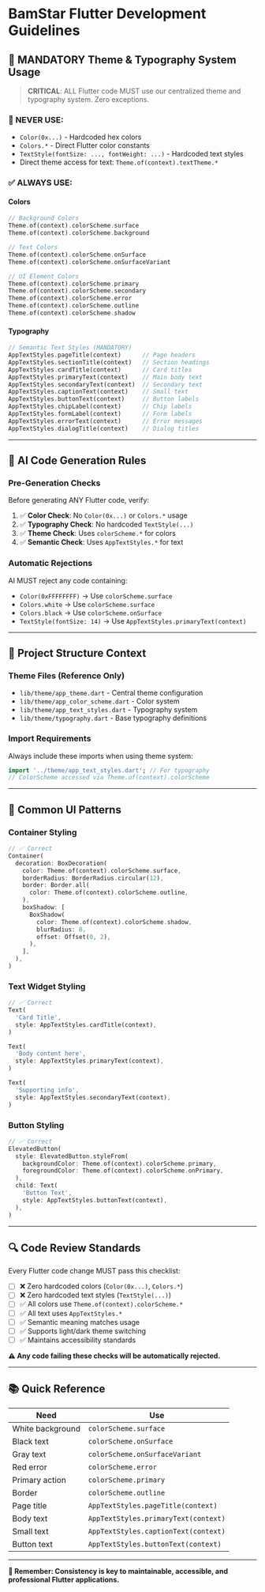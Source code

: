 # BamStar Flutter Development Guidelines

## 🎨 MANDATORY Theme & Typography System Usage

> **CRITICAL**: ALL Flutter code MUST use our centralized theme and typography system. Zero exceptions.

### **🚫 NEVER USE:**
- `Color(0x...)` - Hardcoded hex colors
- `Colors.*` - Direct Flutter color constants  
- `TextStyle(fontSize: ..., fontWeight: ...)` - Hardcoded text styles
- Direct theme access for text: `Theme.of(context).textTheme.*`

### **✅ ALWAYS USE:**

#### **Colors**
```dart
// Background Colors
Theme.of(context).colorScheme.surface
Theme.of(context).colorScheme.background

// Text Colors  
Theme.of(context).colorScheme.onSurface
Theme.of(context).colorScheme.onSurfaceVariant

// UI Element Colors
Theme.of(context).colorScheme.primary
Theme.of(context).colorScheme.secondary
Theme.of(context).colorScheme.error
Theme.of(context).colorScheme.outline
Theme.of(context).colorScheme.shadow
```

#### **Typography**
```dart
// Semantic Text Styles (MANDATORY)
AppTextStyles.pageTitle(context)      // Page headers
AppTextStyles.sectionTitle(context)   // Section headings
AppTextStyles.cardTitle(context)      // Card titles
AppTextStyles.primaryText(context)    // Main body text
AppTextStyles.secondaryText(context)  // Secondary text
AppTextStyles.captionText(context)    // Small text
AppTextStyles.buttonText(context)     // Button labels
AppTextStyles.chipLabel(context)      // Chip labels
AppTextStyles.formLabel(context)      // Form labels
AppTextStyles.errorText(context)      // Error messages
AppTextStyles.dialogTitle(context)    // Dialog titles
```

---

## 🤖 AI Code Generation Rules

### **Pre-Generation Checks**
Before generating ANY Flutter code, verify:

1. ✅ **Color Check**: No `Color(0x...)` or `Colors.*` usage
2. ✅ **Typography Check**: No hardcoded `TextStyle(...)` 
3. ✅ **Theme Check**: Uses `colorScheme.*` for colors
4. ✅ **Semantic Check**: Uses `AppTextStyles.*` for text

### **Automatic Rejections**
AI MUST reject any code containing:
- `Color(0xFFFFFFFF)` → Use `colorScheme.surface`
- `Colors.white` → Use `colorScheme.surface`  
- `Colors.black` → Use `colorScheme.onSurface`
- `TextStyle(fontSize: 14)` → Use `AppTextStyles.primaryText(context)`

---

## 📂 Project Structure Context

### **Theme Files (Reference Only)**
- `lib/theme/app_theme.dart` - Central theme configuration
- `lib/theme/app_color_scheme.dart` - Color system
- `lib/theme/app_text_styles.dart` - Typography system
- `lib/theme/typography.dart` - Base typography definitions

### **Import Requirements**
Always include these imports when using theme system:
```dart
import '../theme/app_text_styles.dart'; // For typography
// ColorScheme accessed via Theme.of(context).colorScheme
```

---

## 🎯 Common UI Patterns

### **Container Styling**
```dart
// ✅ Correct
Container(
  decoration: BoxDecoration(
    color: Theme.of(context).colorScheme.surface,
    borderRadius: BorderRadius.circular(12),
    border: Border.all(
      color: Theme.of(context).colorScheme.outline,
    ),
    boxShadow: [
      BoxShadow(
        color: Theme.of(context).colorScheme.shadow,
        blurRadius: 8,
        offset: Offset(0, 2),
      ),
    ],
  ),
)
```

### **Text Widget Styling**
```dart
// ✅ Correct
Text(
  'Card Title',
  style: AppTextStyles.cardTitle(context),
)

Text(
  'Body content here',  
  style: AppTextStyles.primaryText(context),
)

Text(
  'Supporting info',
  style: AppTextStyles.secondaryText(context),
)
```

### **Button Styling**
```dart
// ✅ Correct
ElevatedButton(
  style: ElevatedButton.styleFrom(
    backgroundColor: Theme.of(context).colorScheme.primary,
    foregroundColor: Theme.of(context).colorScheme.onPrimary,
  ),
  child: Text(
    'Button Text',
    style: AppTextStyles.buttonText(context),
  ),
)
```

---

## 🔍 Code Review Standards

Every Flutter code change MUST pass this checklist:

- [ ] ❌ Zero hardcoded colors (`Color(0x...)`, `Colors.*`)
- [ ] ❌ Zero hardcoded text styles (`TextStyle(...)`) 
- [ ] ✅ All colors use `Theme.of(context).colorScheme.*`
- [ ] ✅ All text uses `AppTextStyles.*`
- [ ] ✅ Semantic meaning matches usage
- [ ] ✅ Supports light/dark theme switching
- [ ] ✅ Maintains accessibility standards

**⚠️ Any code failing these checks will be automatically rejected.**

---

## 📚 Quick Reference

| Need | Use |
|------|-----|
| White background | `colorScheme.surface` |
| Black text | `colorScheme.onSurface` |
| Gray text | `colorScheme.onSurfaceVariant` |
| Red error | `colorScheme.error` |
| Primary action | `colorScheme.primary` |
| Border | `colorScheme.outline` |
| Page title | `AppTextStyles.pageTitle(context)` |
| Body text | `AppTextStyles.primaryText(context)` |
| Small text | `AppTextStyles.captionText(context)` |
| Button text | `AppTextStyles.buttonText(context)` |

---

**🎯 Remember: Consistency is key to maintainable, accessible, and professional Flutter applications.**